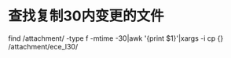 # 查找复制30内变更的文件
find /attachment/ -type f -mtime -30|awk '{print $1}'|xargs -i cp {} /attachment/ece_l30/